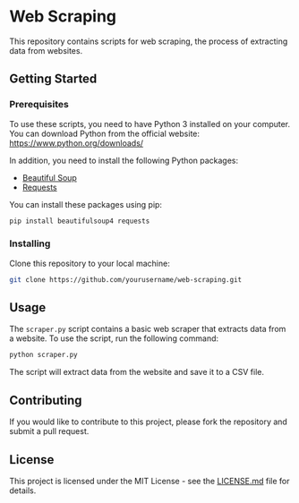 # Web Scraping

This repository contains scripts for web scraping, the process of extracting data from websites. 

## Getting Started

### Prerequisites

To use these scripts, you need to have Python 3 installed on your computer. You can download Python from the official website: https://www.python.org/downloads/

In addition, you need to install the following Python packages:

- [Beautiful Soup](https://www.crummy.com/software/BeautifulSoup/bs4/doc/)
- [Requests](https://requests.readthedocs.io/en/master/)

You can install these packages using pip:

```sh
pip install beautifulsoup4 requests
```

### Installing

Clone this repository to your local machine:

```sh
git clone https://github.com/yourusername/web-scraping.git
```

## Usage

The `scraper.py` script contains a basic web scraper that extracts data from a website. To use the script, run the following command:

```sh
python scraper.py
```

The script will extract data from the website and save it to a CSV file.

## Contributing

If you would like to contribute to this project, please fork the repository and submit a pull request. 

## License

This project is licensed under the MIT License - see the [LICENSE.md](LICENSE.md) file for details.
